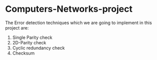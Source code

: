 # Computers-Networks-project

The Error detection techniques which we are going to implement in this project are:
1) Single Parity check
2) 2D-Parity check
3) Cyclic redundancy check
4) Checksum
